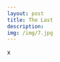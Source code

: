 ```yaml
---
layout: post
title: The Last
description: 
img: /img/7.jpg
---
```



<div class="col three caption">
	<img src="{{ site.baseurl }}/img/3.jpg" alt="" title="example image"/>
</div>
<div class="col three caption">
x
</div>